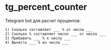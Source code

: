# tg_percent_counter

Telegram bot для расчет процентов:

	1) Сколько составляет ___ % от числа ___
	2) Сколько % составляет число ___ от числа ___
	3) Прибавить ___ % к числу ___
    4) Вычесть ___ % из числа ___